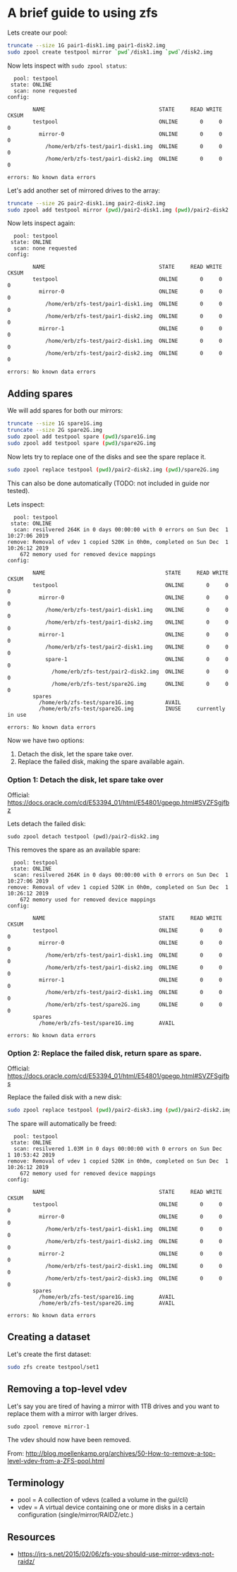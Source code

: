 A brief guide to using zfs
==========================

Lets create our pool:

```sh
truncate --size 1G pair1-disk1.img pair1-disk2.img
sudo zpool create testpool mirror `pwd`/disk1.img `pwd`/disk2.img
```

Now lets inspect with `sudo zpool status`:

```
  pool: testpool
 state: ONLINE
  scan: none requested
config:

        NAME                                    STATE     READ WRITE CKSUM
        testpool                                ONLINE       0     0     0
          mirror-0                              ONLINE       0     0     0
            /home/erb/zfs-test/pair1-disk1.img  ONLINE       0     0     0
            /home/erb/zfs-test/pair1-disk2.img  ONLINE       0     0     0

errors: No known data errors
```



Let's add another set of mirrored drives to the array:

```sh
truncate --size 2G pair2-disk1.img pair2-disk2.img
sudo zpool add testpool mirror (pwd)/pair2-disk1.img (pwd)/pair2-disk2.img
```

Now lets inspect again:

```
  pool: testpool
 state: ONLINE
  scan: none requested
config:

        NAME                                    STATE     READ WRITE CKSUM
        testpool                                ONLINE       0     0     0
          mirror-0                              ONLINE       0     0     0
            /home/erb/zfs-test/pair1-disk1.img  ONLINE       0     0     0
            /home/erb/zfs-test/pair1-disk2.img  ONLINE       0     0     0
          mirror-1                              ONLINE       0     0     0
            /home/erb/zfs-test/pair2-disk1.img  ONLINE       0     0     0
            /home/erb/zfs-test/pair2-disk2.img  ONLINE       0     0     0

errors: No known data errors
```

## Adding spares

We will add spares for both our mirrors:

```sh
truncate --size 1G spare1G.img
truncate --size 2G spare2G.img
sudo zpool add testpool spare (pwd)/spare1G.img
sudo zpool add testpool spare (pwd)/spare2G.img
```

Now lets try to replace one of the disks and see the spare replace it.

```sh
sudo zpool replace testpool (pwd)/pair2-disk2.img (pwd)/spare2G.img
```

This can also be done automatically (TODO: not included in guide nor tested).

Lets inspect:

```
  pool: testpool
 state: ONLINE
  scan: resilvered 264K in 0 days 00:00:00 with 0 errors on Sun Dec  1 10:27:06 2019
remove: Removal of vdev 1 copied 520K in 0h0m, completed on Sun Dec  1 10:26:12 2019
    672 memory used for removed device mappings
config:

        NAME                                      STATE     READ WRITE CKSUM
        testpool                                  ONLINE       0     0     0
          mirror-0                                ONLINE       0     0     0
            /home/erb/zfs-test/pair1-disk1.img    ONLINE       0     0     0
            /home/erb/zfs-test/pair1-disk2.img    ONLINE       0     0     0
          mirror-1                                ONLINE       0     0     0
            /home/erb/zfs-test/pair2-disk1.img    ONLINE       0     0     0
            spare-1                               ONLINE       0     0     0
              /home/erb/zfs-test/pair2-disk2.img  ONLINE       0     0     0
              /home/erb/zfs-test/spare2G.img      ONLINE       0     0     0
        spares
          /home/erb/zfs-test/spare1G.img          AVAIL
          /home/erb/zfs-test/spare2G.img          INUSE     currently in use

errors: No known data errors
```

Now we have two options:

 1. Detach the disk, let the spare take over.
 2. Replace the failed disk, making the spare available again.


### Option 1: Detach the disk, let spare take over

Official: https://docs.oracle.com/cd/E53394_01/html/E54801/gpegp.html#SVZFSgjfbz

Lets detach the failed disk:

```fish
sudo zpool detach testpool (pwd)/pair2-disk2.img
```

This removes the spare as an available spare:

```
  pool: testpool
 state: ONLINE
  scan: resilvered 264K in 0 days 00:00:00 with 0 errors on Sun Dec  1 10:27:06 2019
remove: Removal of vdev 1 copied 520K in 0h0m, completed on Sun Dec  1 10:26:12 2019
    672 memory used for removed device mappings
config:

        NAME                                    STATE     READ WRITE CKSUM
        testpool                                ONLINE       0     0     0
          mirror-0                              ONLINE       0     0     0
            /home/erb/zfs-test/pair1-disk1.img  ONLINE       0     0     0
            /home/erb/zfs-test/pair1-disk2.img  ONLINE       0     0     0
          mirror-1                              ONLINE       0     0     0
            /home/erb/zfs-test/pair2-disk1.img  ONLINE       0     0     0
            /home/erb/zfs-test/spare2G.img      ONLINE       0     0     0
        spares
          /home/erb/zfs-test/spare1G.img        AVAIL

errors: No known data errors
```


### Option 2: Replace the failed disk, return spare as spare.

Official: https://docs.oracle.com/cd/E53394_01/html/E54801/gpegp.html#SVZFSgjfbs

Replace the failed disk with a new disk:

```sh
sudo zpool replace testpool (pwd)/pair2-disk3.img (pwd)/pair2-disk2.img
```

The spare will automatically be freed:

```
  pool: testpool
 state: ONLINE
  scan: resilvered 1.03M in 0 days 00:00:00 with 0 errors on Sun Dec  1 10:53:42 2019
remove: Removal of vdev 1 copied 520K in 0h0m, completed on Sun Dec  1 10:26:12 2019
    672 memory used for removed device mappings
config:

        NAME                                    STATE     READ WRITE CKSUM
        testpool                                ONLINE       0     0     0
          mirror-0                              ONLINE       0     0     0
            /home/erb/zfs-test/pair1-disk1.img  ONLINE       0     0     0
            /home/erb/zfs-test/pair1-disk2.img  ONLINE       0     0     0
          mirror-2                              ONLINE       0     0     0
            /home/erb/zfs-test/pair2-disk1.img  ONLINE       0     0     0
            /home/erb/zfs-test/pair2-disk3.img  ONLINE       0     0     0
        spares
          /home/erb/zfs-test/spare1G.img        AVAIL
          /home/erb/zfs-test/spare2G.img        AVAIL

errors: No known data errors
```


## Creating a dataset


Let's create the first dataset:

```sh
sudo zfs create testpool/set1
```


## Removing a top-level vdev

Let's say you are tired of having a mirror with 1TB drives and you want to replace them with a mirror with larger drives.

```fish
sudo zpool remove mirror-1
```

The vdev should now have been removed.

From: http://blog.moellenkamp.org/archives/50-How-to-remove-a-top-level-vdev-from-a-ZFS-pool.html


## Terminology

 - pool = A collection of vdevs (called a volume in the gui/cli)
 - vdev = A virtual device containing one or more disks in a certain configuration (single/mirror/RAIDZ/etc.)


## Resources

 - https://jrs-s.net/2015/02/06/zfs-you-should-use-mirror-vdevs-not-raidz/

